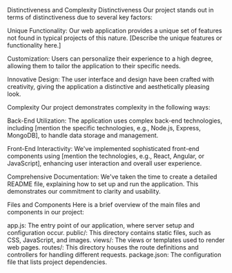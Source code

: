 Distinctiveness and Complexity
Distinctiveness
Our project stands out in terms of distinctiveness due to several key factors:

Unique Functionality: Our web application provides a unique set of features not found in typical projects of this nature. [Describe the unique features or functionality here.]

Customization: Users can personalize their experience to a high degree, allowing them to tailor the application to their specific needs.

Innovative Design: The user interface and design have been crafted with creativity, giving the application a distinctive and aesthetically pleasing look.

Complexity
Our project demonstrates complexity in the following ways:

Back-End Utilization: The application uses complex back-end technologies, including [mention the specific technologies, e.g., Node.js, Express, MongoDB], to handle data storage and management.

Front-End Interactivity: We've implemented sophisticated front-end components using [mention the technologies, e.g., React, Angular, or JavaScript], enhancing user interaction and overall user experience.


Comprehensive Documentation: We've taken the time to create a detailed README file, explaining how to set up and run the application. This demonstrates our commitment to clarity and usability.

Files and Components
Here is a brief overview of the main files and components in our project:

app.js: The entry point of our application, where server setup and configuration occur.
public/: This directory contains static files, such as CSS, JavaScript, and images.
views/: The views or templates used to render web pages.
routes/: This directory houses the route definitions and controllers for handling different requests.
package.json: The configuration file that lists project dependencies.